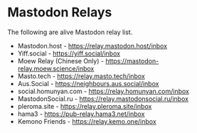 # Mastodon Relays

The following are alive Mastodon relay list.

- Mastodon.host - https://relay.mastodon.host/inbox
- Yiff.social - https://yiff.social/inbox
- Moew Relay (Chinese Only) - https://mastodon-relay.moew.science/inbox
- Masto.tech - https://relay.masto.tech/inbox
- Aus.Social - https://neighbours.aus.social/inbox
- social.homunyan.com - https://relay.homunyan.com/inbox
- MastodonSocial.ru - https://relay.mastodonsocial.ru/inbox
- pleroma.site - https://relay.pleroma.site/inbox
- hama3 - https://pub-relay.hama3.net/inbox
- Kemono Friends - https://relay.kemo.one/inbox
